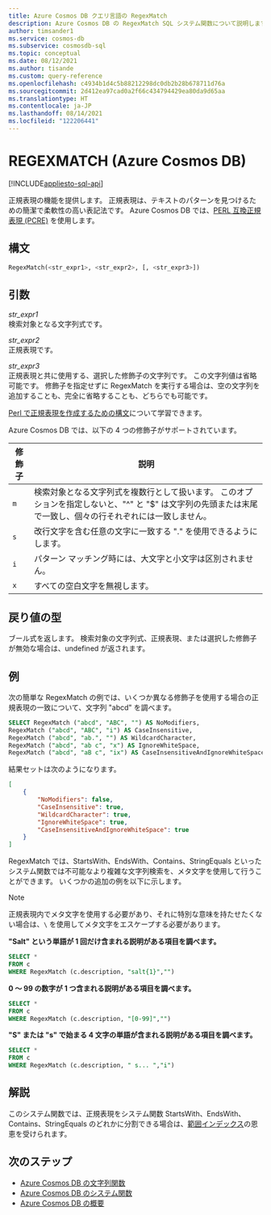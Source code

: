 ```yaml
---
title: Azure Cosmos DB クエリ言語の RegexMatch
description: Azure Cosmos DB の RegexMatch SQL システム関数について説明します
author: timsander1
ms.service: cosmos-db
ms.subservice: cosmosdb-sql
ms.topic: conceptual
ms.date: 08/12/2021
ms.author: tisande
ms.custom: query-reference
ms.openlocfilehash: c4934b1d4c5b88212298dc0db2b28b678711d76a
ms.sourcegitcommit: 2d412ea97cad0a2f66c434794429ea80da9d65aa
ms.translationtype: HT
ms.contentlocale: ja-JP
ms.lasthandoff: 08/14/2021
ms.locfileid: "122206441"
---
```

# <a name="regexmatch-azure-cosmos-db"></a>REGEXMATCH (Azure Cosmos DB)
[!INCLUDE[appliesto-sql-api](../includes/appliesto-sql-api.md)]

正規表現の機能を提供します。 正規表現は、テキストのパターンを見つけるための簡潔で柔軟性の高い表記法です。 Azure Cosmos DB では、[PERL 互換正規表現 (PCRE)](http://www.pcre.org/) を使用します。 

## <a name="syntax"></a>構文
  
```sql
RegexMatch(<str_expr1>, <str_expr2>, [, <str_expr3>])  
```  
  
## <a name="arguments"></a>引数
  
*str_expr1*  
   検索対象となる文字列式です。  
  
*str_expr2*  
   正規表現です。

*str_expr3*  
   正規表現と共に使用する、選択した修飾子の文字列です。 この文字列値は省略可能です。 修飾子を指定せずに RegexMatch を実行する場合は、空の文字列を追加することも、完全に省略することも、どちらでも可能です。 

[Perl で正規表現を作成するための構文](https://perldoc.perl.org/perlre)について学習できます。 

Azure Cosmos DB では、以下の 4 つの修飾子がサポートされています。

| 修飾子 | 説明 |
| ------ | ----------- |
| `m` | 検索対象となる文字列式を複数行として扱います。 このオプションを指定しないと、"^" と "$" は文字列の先頭または末尾で一致し、個々の行それぞれには一致しません。 |
| `s` | 改行文字を含む任意の文字に一致する "." を使用できるようにします。 | 
| `i` | パターン マッチング時には、大文字と小文字は区別されません。 |
| `x` | すべての空白文字を無視します。 |

## <a name="return-types"></a>戻り値の型
  
  ブール式を返します。 検索対象の文字列式、正規表現、または選択した修飾子が無効な場合は、undefined が返されます。
  
## <a name="examples"></a>例
  
次の簡単な RegexMatch の例では、いくつか異なる修飾子を使用する場合の正規表現の一致について、文字列 "abcd" を調べます。
  
```sql
SELECT RegexMatch ("abcd", "ABC", "") AS NoModifiers, 
RegexMatch ("abcd", "ABC", "i") AS CaseInsensitive, 
RegexMatch ("abcd", "ab.", "") AS WildcardCharacter,
RegexMatch ("abcd", "ab c", "x") AS IgnoreWhiteSpace, 
RegexMatch ("abcd", "aB c", "ix") AS CaseInsensitiveAndIgnoreWhiteSpace 
```  
  
 結果セットは次のようになります。  
  
```json
[
    {
        "NoModifiers": false,
        "CaseInsensitive": true,
        "WildcardCharacter": true,
        "IgnoreWhiteSpace": true,
        "CaseInsensitiveAndIgnoreWhiteSpace": true
    }
]
```

RegexMatch では、StartsWith、EndsWith、Contains、StringEquals といったシステム関数では不可能なより複雑な文字列検索を、メタ文字を使用して行うことができます。 いくつかの追加の例を以下に示します。

> [!NOTE] 
> 正規表現内でメタ文字を使用する必要があり、それに特別な意味を持たせたくない場合は、`\` を使用してメタ文字をエスケープする必要があります。

**"Salt" という単語が 1 回だけ含まれる説明がある項目を調べます。**

```sql
SELECT * 
FROM c 
WHERE RegexMatch (c.description, "salt{1}","")
```

**0 ～ 99 の数字が 1 つ含まれる説明がある項目を調べます。**

```sql
SELECT * 
FROM c 
WHERE RegexMatch (c.description, "[0-99]","")
```

**"S" または "s" で始まる 4 文字の単語が含まれる説明がある項目を調べます。**

```sql
SELECT * 
FROM c 
WHERE RegexMatch (c.description, " s... ","i")
```

## <a name="remarks"></a>解説

このシステム関数では、正規表現をシステム関数 StartsWith、EndsWith、Contains、StringEquals のどれかに分割できる場合は、[範囲インデックス](../index-policy.md#includeexclude-strategy)の恩恵を受けられます。

## <a name="next-steps"></a>次のステップ

- [Azure Cosmos DB の文字列関数](sql-query-string-functions.md)
- [Azure Cosmos DB のシステム関数](sql-query-system-functions.md)
- [Azure Cosmos DB の概要](../introduction.md)
